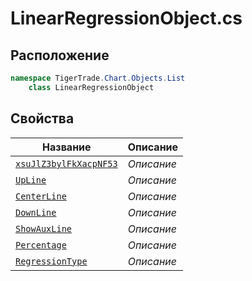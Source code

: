 
# LinearRegressionObject.cs
## Расположение
```csharp
namespace TigerTrade.Chart.Objects.List  
    class LinearRegressionObject
```

## Свойства
| Название | Описание |
| --- | --- |
| [`xsuJlZ3bylFkXacpNF53`](./Свойства/xsuJlZ3bylFkXacpNF53.md) | *Описание* |
| [`UpLine`](./Свойства/UpLine.md) | *Описание* |
| [`CenterLine`](./Свойства/CenterLine.md) | *Описание* |
| [`DownLine`](./Свойства/DownLine.md) | *Описание* |
| [`ShowAuxLine`](./Свойства/ShowAuxLine.md) | *Описание* |
| [`Percentage`](./Свойства/Percentage.md) | *Описание* |
| [`RegressionType`](./Свойства/RegressionType.md) | *Описание* |
